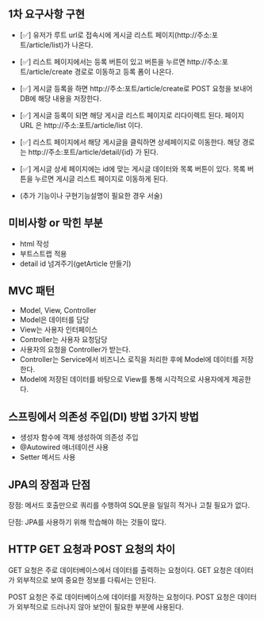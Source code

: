 ## 1차 요구사항 구현
- [✅] 유저가 루트 url로 접속시에 게시글 리스트 페이지(http://주소:포트/article/list)가 나온다.
- [✅] 리스트 페이지에서는 등록 버튼이 있고 버튼을 누르면 http://주소:포트/article/create 경로로 이동하고 등록 폼이 나온다.
- [✅] 게시글 등록을 하면 http://주소:포트/article/create로 POST 요청을 보내어 DB에 해당 내용을 저장한다.
- [✅] 게시글 등록이 되면 해당 게시글 리스트 페이지로 리다이렉트 된다. 페이지 URL 은 http://주소:포트/article/list 이다.
- [✅] 리스트 페이지에서 해당 게시글을 클릭하면 상세페이지로 이동한다. 해당 경로는 http://주소:포트/article/detail/{id} 가 된다.
- [✅] 게시글 상세 페이지에는 id에 맞는 게시글 데이터와 목록 버튼이 있다. 목록 버튼을 누르면 게시글 리스트 페이지로 이동하게 된다.

- (추가 기능이나 구현기능설명이 필요한 경우 서술)

## 미비사항 or 막힌 부분
- html 작성
- 부트스트랩 적용
- detail id 넘겨주기(getArticle 만들기)


## MVC 패턴
- Model, View, Controller
- Model은 데이터를 담당
- View는 사용자 인터페이스
- Controller는 사용자 요청담당
- 사용자의 요청을 Controller가 받는다.
- Controller는 Service에서 비즈니스 로직을 처리한 후에 Model에 데이터를 저장한다.
- Model에 저장된 데이터를 바탕으로 View를 통해 시각적으로 사용자에게 제공한다.

## 스프링에서 의존성 주입(DI) 방법 3가지 방법
- 생성자 함수에 객체 생성하여 의존성 주입
- @Autowired 애너테이션 사용
- Setter 메서드 사용

## JPA의 장점과 단점
장점: 메서드 호출만으로 쿼리를 수행하여 SQL문을 일일히 적거나 고칠 필요가 없다.

단점: JPA를 사용하기 위해 학습해야 하는 것들이 많다.

## HTTP GET 요청과 POST 요청의 차이
GET 요청은 주로 데이터베이스에서 데이터를 출력하는 요청이다.
GET 요청은 데이터가 외부적으로 보여 중요한 정보를 다뤄서는 안된다.

POST 요청은 주로 데이터베이스에 데이터를 저장하는 요청이다.
POST 요청은 데이터가 외부적으로 드러나지 않아 보안이 필요한 부분에 사용된다.